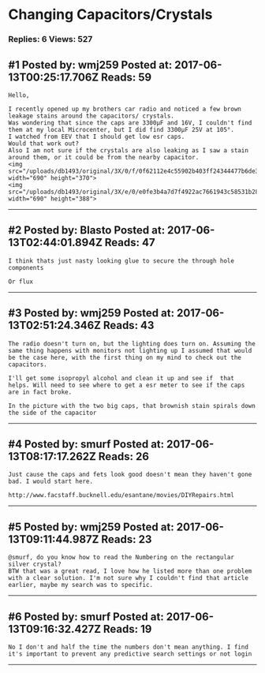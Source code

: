 # Changing Capacitors/Crystals

### Replies: 6 Views: 527

## \#1 Posted by: wmj259 Posted at: 2017-06-13T00:25:17.706Z Reads: 59

```
Hello,

I recently opened up my brothers car radio and noticed a few brown leakage stains around the capacitors/ crystals.
Was wondering that since the caps are 3300µF and 16V, I couldn't find them at my local Microcenter, but I did find 3300µF 25V at 105°.
I watched from EEV that I should get low esr caps.
Would that work out?
Also I am not sure if the crystals are also leaking as I saw a stain around them, or it could be from the nearby capacitor.
<img src="/uploads/db1493/original/3X/0/f/0f62112e4c55902b403ff24344477b6de366468e.jpg" width="690" height="370">
<img src="/uploads/db1493/original/3X/e/0/e0fe3b4a7d7f4922ac7661943c58531b28128a28.jpg" width="690" height="388">
```

---
## \#2 Posted by: Blasto Posted at: 2017-06-13T02:44:01.894Z Reads: 47

```
I think thats just nasty looking glue to secure the through hole components

Or flux
```

---
## \#3 Posted by: wmj259 Posted at: 2017-06-13T02:51:24.346Z Reads: 43

```
The radio doesn't turn on, but the lighting does turn on. Assuming the same thing happens with monitors not lighting up I assumed that would be the case here, with the first thing on my mind to check out the capacitors. 

I'll get some isopropyl alcohol and clean it up and see if  that helps. Will need to see where to get a esr meter to see if the caps are in fact broke.

In the picture with the two big caps, that brownish stain spirals down the side of the capacitor
```

---
## \#4 Posted by: smurf Posted at: 2017-06-13T08:17:17.262Z Reads: 26

```
Just cause the caps and fets look good doesn't mean they haven't gone bad. I would start here.

http://www.facstaff.bucknell.edu/esantane/movies/DIYRepairs.html
```

---
## \#5 Posted by: wmj259 Posted at: 2017-06-13T09:11:44.987Z Reads: 23

```
@smurf, do you know how to read the Numbering on the rectangular silver crystal?
BTW that was a great read, I love how he listed more than one problem with a clear solution. I'm not sure why I couldn't find that article earlier, maybe my search was to specific.
```

---
## \#6 Posted by: smurf Posted at: 2017-06-13T09:16:32.427Z Reads: 19

```
No I don't and half the time the numbers don't mean anything. I find it's important to prevent any predictive search settings or not login
```

---
